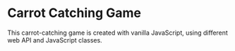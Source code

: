 # Carrot Catching Game


This carrot-catching game is created with vanilla JavaScript, using different web API and JavaScript classes.
